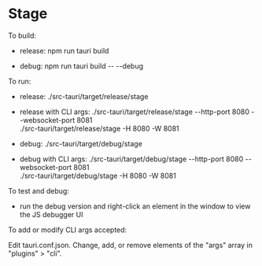 # Stage

To build:

- release:
  npm run tauri build

- debug:
  npm run tauri build -- --debug

To run:
- release:
  ./src-tauri/target/release/stage
- release with CLI args:
  ./src-tauri/target/release/stage --http-port 8080 --websocket-port 8081  
  ./src-tauri/target/release/stage -H 8080 -W 8081

- debug:
  ./src-tauri/target/debug/stage
- debug with CLI args:
  ./src-tauri/target/debug/stage --http-port 8080 --websocket-port 8081  
  ./src-tauri/target/debug/stage -H 8080 -W 8081

To test and debug:
- run the debug version and right-click an element in the window to view the JS debugger UI

To add or modify CLI args accepted:

Edit tauri.conf.json. Change, add, or remove elements of the "args" array in "plugins" > "cli".

